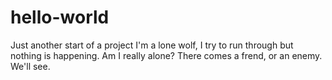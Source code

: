 # hello-world
Just another start of a project
I'm a lone wolf, I try to run through but nothing is happening. Am I really alone? There comes a frend, or an enemy. We'll see.
